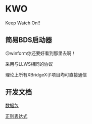 # KWO
Keep Watch On!!

## 简易BDS启动器

😒winform你还要好看到那里去啊！

采用与LLWS相同的协议

理论上所有XBridgeX子项目均可直接通信

## 开发文档

[数据包](https://github.com/XBridgeX/KWO/blob/master/Doc/Pack.md)

[正则表达式](https://github.com/XBridgeX/KWO/blob/master/Doc/Regex.md)


